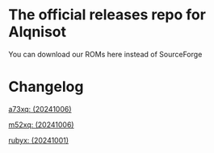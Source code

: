 # The official releases repo for Alqnisot
You can download our ROMs here instead of SourceForge

# Changelog
[a73xq: (20241006)](https://github.com/alqnisot/releases/blob/main/changelog/a73xq/20241006.txt)

[m52xq: (20241006)](https://github.com/alqnisot/releases/blob/main/changelog/m52xq/20241006.txt)

[rubyx: (20241001)](https://github.com/alqnisot/releases/blob/main/changelog/rubyx/20241001.txt)
